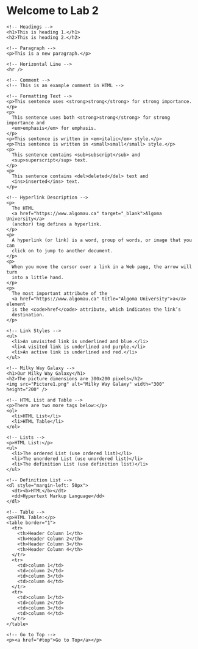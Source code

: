 <!DOCTYPE html>
<html lang="en">
  <head>
    <meta charset="UTF-8" />
    <meta name="viewport" content="width=device-width, initial-scale=1.0" />
    <title>Lab 2</title>
  </head>
  <body>
    <!-- Welcome Heading -->
    <h1>Welcome to Lab 2</h1>

    <!-- Headings -->
    <h1>This is heading 1.</h1>
    <h2>This is heading 2.</h2>

    <!-- Paragraph -->
    <p>This is a new paragraph.</p>

    <!-- Horizontal Line -->
    <hr />

    <!-- Comment -->
    <!-- This is an example comment in HTML -->

    <!-- Formatting Text -->
    <p>This sentence uses <strong>strong</strong> for strong importance.</p>
    <p>
      This sentence uses both <strong>strong</strong> for strong importance and
      <em>emphasis</em> for emphasis.
    </p>
    <p>This sentence is written in <em>italic</em> style.</p>
    <p>This sentence is written in <small>small</small> style.</p>
    <p>
      This sentence contains <sub>subscript</sub> and
      <sup>superscript</sup> text.
    </p>
    <p>
      This sentence contains <del>deleted</del> text and
      <ins>inserted</ins> text.
    </p>

    <!-- Hyperlink Description -->
    <p>
      The HTML
      <a href="https://www.algomau.ca" target="_blank">Algoma University</a>
      (anchor) tag defines a hyperlink.
    </p>
    <p>
      A hyperlink (or link) is a word, group of words, or image that you can
      click on to jump to another document.
    </p>
    <p>
      When you move the cursor over a link in a Web page, the arrow will turn
      into a little hand.
    </p>
    <p>
      The most important attribute of the
      <a href="https://www.algomau.ca" title="Algoma University">a</a> element
      is the <code>href</code> attribute, which indicates the link’s
      destination.
    </p>

    <!-- Link Styles -->
    <ul>
      <li>An unvisited link is underlined and blue.</li>
      <li>A visited link is underlined and purple.</li>
      <li>An active link is underlined and red.</li>
    </ul>

    <!-- Milky Way Galaxy -->
    <h1>Our Milky Way Galaxy</h1>
    <h2>The picture dimensions are 300x200 pixels</h2>
    <img src="Picture1.png" alt="Milky Way Galaxy" width="300" height="200" />

    <!-- HTML List and Table -->
    <p>There are two more tags below:</p>
    <ol>
      <li>HTML List</li>
      <li>HTML Table</li>
    </ol>

    <!-- Lists -->
    <p>HTML List:</p>
    <ul>
      <li>The ordered List (use ordered list)</li>
      <li>The unordered List (use unordered list)</li>
      <li>The definition List (use definition list)</li>
    </ul>

    <!-- Definition List -->
    <dl style="margin-left: 50px">
      <dt><b>HTML</b></dt>
      <dd>Hypertext Markup Language</dd>
    </dl>

    <!-- Table -->
    <p>HTML Table:</p>
    <table border="1">
      <tr>
        <th>Header Column 1</th>
        <th>Header Column 2</th>
        <th>Header Column 3</th>
        <th>Header Column 4</th>
      </tr>
      <tr>
        <td>column 1</td>
        <td>column 2</td>
        <td>column 3</td>
        <td>column 4</td>
      </tr>
      <tr>
        <td>column 1</td>
        <td>column 2</td>
        <td>column 3</td>
        <td>column 4</td>
      </tr>
    </table>

    <!-- Go to Top -->
    <p><a href="#top">Go to Top</a></p>
  </body>
</html>
